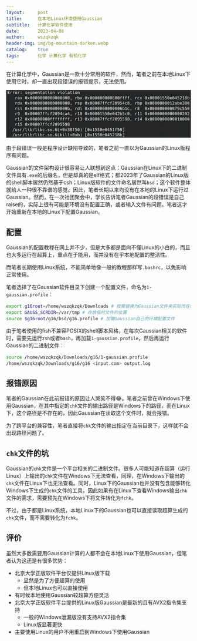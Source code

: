 ```yaml
---
layout:     post
title:      在本地Linux环境使用Gaussian
subtitle:   计算化学软件使用
date:       2023-04-08
author:     wszqkzqk
header-img: img/bg-mountain-darken.webp
catalog:    true
tags:       化学 计算化学 有机化学
---
```


在计算化学中，Gaussian是一款十分常用的软件，然而，笔者之前在本地Linux下使用它时，却一直出现段错误的报错提示，无法使用。

[![#~/img/gaussian/segfault.webp](/img/gaussian/segfault.webp)](/img/gaussian/segfault.webp)

由于段错误一般是程序设计缺陷导致的，笔者之前一直以为Gaussian的Linux版程序有问题。

Gaussian的文件架构设计很容易让人联想到这点：Gaussian在Linux下的二进制文件具有`.exe`的后缀名，但是却真的是elf格式；都2023年了Gaussian的Linux版的shell脚本居然仍然基于csh；Linux版软件的文件命名居然叫`bsd`；这个软件整体就给人一种很不靠谱的感觉。因此，笔者长期以来均没有在本地的Linux下运行过Gaussian。然而，在一次社团聚会中，学长告诉笔者Gaussian的段错误是自己raise的，实际上很有可能是环境没有配置正确，或者输入文件有问题。笔者这才开始重新在本地的Linux下配置Gaussian。

## 配置

Gaussian的配置教程在网上并不少，但是大多都是面向不懂Linux的小白的，而且也大多运行在超算上，重点在于能用，而并没有在乎本地配置的整洁性。

而笔者长期使用Linux系统，不能简单地像一般的教程那样写`.bashrc`，以免影响正常使用。

笔者选择了在Gaussian软件目录下创建一个配置文件，命名为`1-gaussian.profile`：

```bash
export g16root=/home/wszqkzqk/Downloads # 按需替换为Gaussian文件夹实际所在位置
export GAUSS_SCRDIR=/var/tmp # 存放临时文件的位置
source $g16root/g16/bsd/g16.profile # 加载Gaussian自己的环境配置文件
```

由于笔者使用的fish不兼容POSIX的shell脚本风格，在每次Gaussian相关的软件时，需要先运行`zsh`或者`bash`，再加载`1-gaussian.profile`，然后再运行Gaussian的二进制文件：

```bash
source /home/wszqkzqk/Downloads/g16/1-gaussian.profile
/home/wszqkzqk/Downloads/g16/g16 <input.com> output.log
```

## 报错原因

笔者的Gaussian在此前报错的原因让人哭笑不得😂。笔者之前曾在Windows下使用Gaussian，在其中指定的`chk`文件的输出路径是Windows下的路径，而在Linux下，这个路径是不存在的，因此Gaussian在读取这个文件时，就会报错。

为了跨平台的兼容性，笔者直接将`chk`文件的输出指定在当前目录下，这样就不会出现路径问题了。

## `chk`文件的坑

Gaussian的`chk`文件是一个平台相关的二进制文件。很多人可能知道在超算（运行Linux）上输出的`chk`文件在Windows下无法查看，同理，在Windows下输出的`chk`文件在Linux下也无法查看。同时，Linux下的Gaussian也并没有包含能够转化Windows下生成的`chk`文件的工具，因此如果有在Linux下查看Windows输出`chk`文件的需求，需要预先在Windows下将文件转化为`fchk`。

不过，由于都是Linux系统，本地Linux下的Gaussian也可以直接读取超算生成的`chk`文件，而不需要转化为`fchk`。

## 评价

虽然大多数需要用Gaussian计算的人都不会在本地Linux下使用Gaussian，但笔者认为这还是有很多优势：

* 北京大学正版软件平台仅提供Linux版下载
  * 显然是为了方便超算的使用
  * 但本地Linux也可以直接使用
* 有时候本地使用Gaussian较超算方便灵活
* 北京大学正版软件平台提供的Linux版Gaussian是最新的且有AVX2指令集支持
  * 一般的Windows泄漏版没有支持AVX2指令集
  * Linux版显著更快
* 主要使用Linux的用户不用重启到Windows下使用Gaussian

